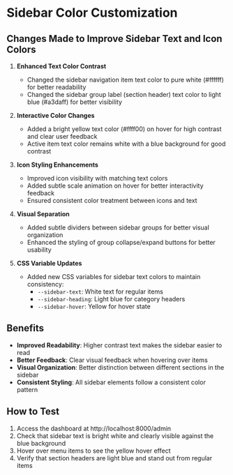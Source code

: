 # Sidebar Color Customization

## Changes Made to Improve Sidebar Text and Icon Colors

1. **Enhanced Text Color Contrast**
   - Changed the sidebar navigation item text color to pure white (#ffffff) for better readability
   - Changed the sidebar group label (section header) text color to light blue (#a3daff) for better visibility

2. **Interactive Color Changes**
   - Added a bright yellow text color (#ffff00) on hover for high contrast and clear user feedback
   - Active item text color remains white with a blue background for good contrast

3. **Icon Styling Enhancements**
   - Improved icon visibility with matching text colors
   - Added subtle scale animation on hover for better interactivity feedback
   - Ensured consistent color treatment between icons and text

4. **Visual Separation**
   - Added subtle dividers between sidebar groups for better visual organization
   - Enhanced the styling of group collapse/expand buttons for better usability

5. **CSS Variable Updates**
   - Added new CSS variables for sidebar text colors to maintain consistency:
     - `--sidebar-text`: White text for regular items
     - `--sidebar-heading`: Light blue for category headers
     - `--sidebar-hover`: Yellow for hover state

## Benefits
- **Improved Readability**: Higher contrast text makes the sidebar easier to read
- **Better Feedback**: Clear visual feedback when hovering over items
- **Visual Organization**: Better distinction between different sections in the sidebar
- **Consistent Styling**: All sidebar elements follow a consistent color pattern

## How to Test
1. Access the dashboard at http://localhost:8000/admin
2. Check that sidebar text is bright white and clearly visible against the blue background
3. Hover over menu items to see the yellow hover effect
4. Verify that section headers are light blue and stand out from regular items
